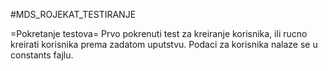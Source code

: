 #MDS_ROJEKAT_TESTIRANJE

=Pokretanje testova=
Prvo pokrenuti test za kreiranje korisnika, ili rucno kreirati korisnika prema zadatom uputstvu.
Podaci za korisnika nalaze se u constants fajlu.
